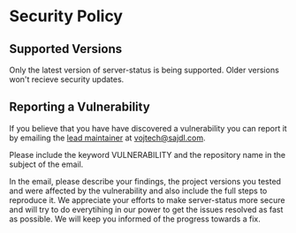 # Security Policy

## Supported Versions

Only the latest version of server-status is being supported. Older versions won't recieve security updates.

## Reporting a Vulnerability

If you believe that you have have discovered a vulnerability you can report it by emailing the [lead maintainer](https://github.com/Pryx) at vojtech@sajdl.com. 

Please include the keyword VULNERABILITY and the repository name in the subject of the email. 

In the email, please describe your findings, the project versions you tested and were affected by the vulnerability and also include the full steps to reproduce it. 
We appreciate your efforts to make server-status more secure and will try to do everytihing in our power to get the issues resolved as fast as possible. We will 
keep you informed of the progress towards a fix.
